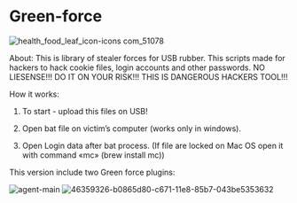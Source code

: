 # Green-force
![health_food_leaf_icon-icons com_51078](https://user-images.githubusercontent.com/43011806/46358989-e545e500-c670-11e8-80ad-8eee75d5ec48.png)
                     
About: This is library of stealer forces for USB rubber. This scripts made for hackers to hack cookie files, login accounts and other passwords. 
NO LIESENSE!!! 
DO IT ON YOUR RISK!!! 
THIS IS DANGEROUS HACKERS TOOL!!!  

How it works: 

1. To start - upload this files on USB!

2. Open bat file on victim’s computer (works only in windows). 

3. Open Login data after bat process. (If file are locked on Mac OS open it with command «mc» (brew install mc))

This version include two Green force plugins:

![agent-main](https://user-images.githubusercontent.com/43011806/46411900-9dcd6080-c725-11e8-9eb9-492d9c1b3954.png)
![46359326-b0865d80-c671-11e8-85b7-043be5353632](https://user-images.githubusercontent.com/43011806/46412082-2ba94b80-c726-11e8-938f-80f405f30762.png)
